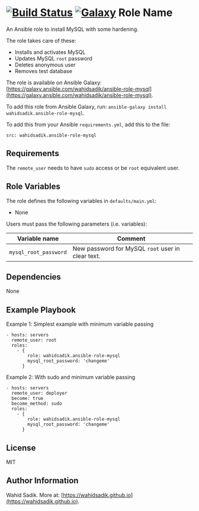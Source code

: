 [![Build Status](https://travis-ci.org/wahidsadik/ansible-role-mysql.svg?branch=master)](https://travis-ci.org/wahidsadik/ansible-role-mysql)
[![Galaxy](https://img.shields.io/badge/galaxy-mysql--role--php-green.svg)](https://galaxy.ansible.com/wahidsadik/ansible-role-mysql)
Role Name
=========

An Ansible role to install MySQL with some hardening.

The role takes care of these:

- Installs and activates MySQL
- Updates MySQL `root` password
- Deletes anonymous user
- Removes test database

The role is available on Ansible Galaxy: [https://galaxy.ansible.com/wahidsadik/ansible-role-mysql](https://galaxy.ansible.com/wahidsadik/ansible-role-mysql).

To add this role from Ansible Galaxy, run: `ansible-galaxy install wahidsadik.ansible-role-mysql`.

To add this from your Ansible `requirements.yml`, add this to the file:

    src: wahidsadik.ansible-role-mysql


Requirements
------------

The `remote_user` needs to have `sudo` access or be `root` equivalent user.

Role Variables
--------------

The role defines the following variables in `defaults/main.yml`:

- None

Users must pass the following parameters (i.e. variables):

Variable name | Comment
--------------| -------
`mysql_root_password` | New password for MySQL `root` user in clear text.

Dependencies
------------

None

Example Playbook
----------------

Example 1: Simplest example with minimum variable passing

    - hosts: servers
      remote_user: root
      roles:
        - {
            role: wahidsadik.ansible-role-mysql
            mysql_root_password: 'changeme'
          }

Example 2: With sudo and minimum variable passing

    - hosts: servers
      remote_user: deployer
      become: true
      become_method: sudo
      roles:
        - {
            role: wahidsadik.ansible-role-mysql
            mysql_root_password: 'changeme'
          }

License
-------

MIT

Author Information
------------------

Wahid Sadik. More at: [https://wahidsadik.github.io](https://wahidsadik.github.io).
